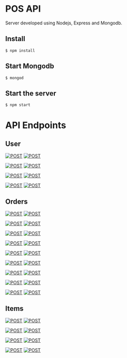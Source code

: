 # POS API

Server developed using Nodejs, Express and Mongodb.

## Install

```
$ npm install
```

## Start Mongodb

``` 
$ mongod 
```

## Start the server

```
$ npm start
```

# API Endpoints

## User

[![POST](https://img.shields.io/badge/Login-POST-orange.svg?style=flat-square)](https://github.com/heshanera/POS/blob/master/PosAPI/apiDocs/user/getUser.md) 
[![POST](https://img.shields.io/badge//getUser--orange.svg?style=flat-square)](https://github.com/heshanera/POS/blob/master/PosAPI/apiDocs/user/getUser.md)

[![POST](https://img.shields.io/badge/Add%20new%20user-POST-orange.svg?style=flat-square)](https://github.com/heshanera/POS/blob/master/PosAPI/apiDocs/user/addUser.md)
[![POST](https://img.shields.io/badge//addUser--orange.svg?style=flat-square)](https://github.com/heshanera/POS/blob/master/PosAPI/apiDocs/user/addUser.md)

[![POST](https://img.shields.io/badge/List%20users-GET-brightgreen.svg?style=flat-square)](https://github.com/heshanera/POS/blob/master/PosAPI/apiDocs/user/listUsers.md)
[![POST](https://img.shields.io/badge//listUsers--brightgreen.svg?style=flat-square)](https://github.com/heshanera/POS/blob/master/PosAPI/apiDocs/user/listUsers.md)

[![POST](https://img.shields.io/badge/Delete%20user-DELETE-red.svg?style=flat-square)](https://github.com/heshanera/POS/blob/master/PosAPI/apiDocs/user/deleteUser.md)
[![POST](https://img.shields.io/badge//deleteUser--red.svg?style=flat-square)](https://github.com/heshanera/POS/blob/master/PosAPI/apiDocs/user/deleteUser.md)

## Orders
[![POST](https://img.shields.io/badge/Create%20an%20order%20list-POST-orange.svg?style=flat-square)](https://github.com/heshanera/POS/blob/master/PosAPI/apiDocs/orders/createOrder.md) 
[![POST](https://img.shields.io/badge//createOrder--orange.svg?style=flat-square)](https://github.com/heshanera/POS/blob/master/PosAPI/apiDocs/orders/createOrder.md)

[![POST](https://img.shields.io/badge/Delete%20order%20list-DELETE-red.svg?style=flat-square)](https://github.com/heshanera/POS/blob/master/PosAPI/apiDocs/orders/removeOrderList.md) 
[![POST](https://img.shields.io/badge//removeOrderList--red.svg?style=flat-square)](https://github.com/heshanera/POS/blob/master/PosAPI/apiDocs/orders/removeOrderList.md)

[![POST](https://img.shields.io/badge/Get%20all%20orders-GET-brightgreen.svg?style=flat-square)](https://github.com/heshanera/POS/blob/master/PosAPI/apiDocs/orders/listOrders.md) 
[![POST](https://img.shields.io/badge//listOrders--brightgreen.svg?style=flat-square)](https://github.com/heshanera/POS/blob/master/PosAPI/apiDocs/orders/listOrders.md)

[![POST](https://img.shields.io/badge/Add%20a%20new%20order%20for%20user-POST-orange.svg?style=flat-square)](https://github.com/heshanera/POS/blob/master/PosAPI/apiDocs/orders/addOrder.md) 
[![POST](https://img.shields.io/badge//addOrder--orange.svg?style=flat-square)](https://github.com/heshanera/POS/blob/master/PosAPI/apiDocs/orders/addOrder.md)

[![POST](https://img.shields.io/badge/Remove%20an%20order-DELETE-red.svg?style=flat-square)](https://github.com/heshanera/POS/blob/master/PosAPI/apiDocs/orders/removeOrder.md) 
[![POST](https://img.shields.io/badge//removeOrder--red.svg?style=flat-square)](https://github.com/heshanera/POS/blob/master/PosAPI/apiDocs/orders/removeOrder.md)

[![POST](https://img.shields.io/badge/Add%20a%20new%20item%20to%20order-POST-orange.svg?style=flat-square)](https://github.com/heshanera/POS/blob/master/PosAPI/apiDocs/orders/addOrderItem.md) 
[![POST](https://img.shields.io/badge//addOrderItem--orange.svg?style=flat-square)](https://github.com/heshanera/POS/blob/master/PosAPI/apiDocs/orders/addOrderItem.md)

[![POST](https://img.shields.io/badge/Update%20the%20item%20count-POST-orange.svg?style=flat-square)](https://github.com/heshanera/POS/blob/master/PosAPI/apiDocs/orders/updateOrderItem.md) 
[![POST](https://img.shields.io/badge//updateOrderItem--orange.svg?style=flat-square)](https://github.com/heshanera/POS/blob/master/PosAPI/apiDocs/orders/updateOrderItem.md)

[![POST](https://img.shields.io/badge/remove%20an%20item%20from%20an%20order-DELETE-red.svg?style=flat-square)](https://github.com/heshanera/POS/blob/master/PosAPI/apiDocs/orders/removeOrderItem.md) 
[![POST](https://img.shields.io/badge//removeOrderItem--red.svg?style=flat-square)](https://github.com/heshanera/POS/blob/master/PosAPI/apiDocs/orders/removeOrderItem.md)

[![POST](https://img.shields.io/badge/get%20oder%20list%20of%20a%20user-GET-brightgreen.svg?style=flat-square)](https://github.com/heshanera/POS/blob/master/PosAPI/apiDocs/orders/getOrders.md) 
[![POST](https://img.shields.io/badge//getOrders:username--brightgreen.svg?style=flat-square)](https://github.com/heshanera/POS/blob/master/PosAPI/apiDocs/orders/getOrders.md)

## Items

[![POST](https://img.shields.io/badge/Get%20all%20available%20items-GET-brightgreen.svg?style=flat-square)](https://github.com/heshanera/POS/blob/master/PosAPI/apiDocs/items/getItems.md) 
[![POST](https://img.shields.io/badge//getItems--brightgreen.svg?style=flat-square)](https://github.com/heshanera/POS/blob/master/PosAPI/apiDocs/items/getItems.md)

[![POST](https://img.shields.io/badge/Adding%20a%20new%20item-POST-orange.svg?style=flat-square)](https://github.com/heshanera/POS/blob/master/PosAPI/apiDocs/items/addItem.md) 
[![POST](https://img.shields.io/badge//addItem--orange.svg?style=flat-square)](https://github.com/heshanera/POS/blob/master/PosAPI/apiDocs/items/addItem.md)

[![POST](https://img.shields.io/badge/Update%20an%20available%20item-POST-orange.svg?style=flat-square)](https://github.com/heshanera/POS/blob/master/PosAPI/apiDocs/items/updateItem.md) 
[![POST](https://img.shields.io/badge//updateItem--orange.svg?style=flat-square)](https://github.com/heshanera/POS/blob/master/PosAPI/apiDocs/items/updateItem.md)

[![POST](https://img.shields.io/badge/Delete%20an%20available%20item-DELETE-red.svg?style=flat-square)](https://github.com/heshanera/POS/blob/master/PosAPI/apiDocs/items/deleteItem.md) 
[![POST](https://img.shields.io/badge//deleteItem--red.svg?style=flat-square)](https://github.com/heshanera/POS/blob/master/PosAPI/apiDocs/items/deleteItem.md)
